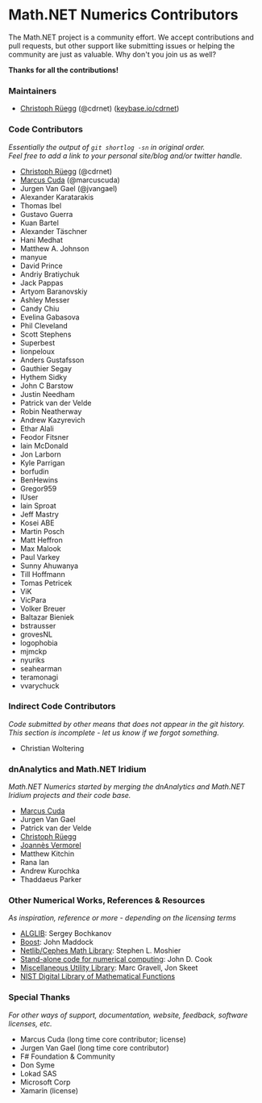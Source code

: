 Math.NET Numerics Contributors
==============================

The Math.NET project is a community effort. We accept contributions and pull requests, but other support like submitting issues or helping the community are just as valuable. Why don't you join us as well?

**Thanks for all the contributions!**

### Maintainers

- [Christoph Rüegg](http://christoph.ruegg.name/) (@cdrnet) ([keybase.io/cdrnet](https://keybase.io/cdrnet))

### Code Contributors

*Essentially the output of `git shortlog -sn` in original order.  
Feel free to add a link to your personal site/blog and/or twitter handle.*

- [Christoph Rüegg](http://christoph.ruegg.name/) (@cdrnet)
- [Marcus Cuda](http://marcuscuda.com/) (@marcuscuda)
- Jurgen Van Gael (@jvangael)
- Alexander Karatarakis
- Thomas Ibel
- Gustavo Guerra
- Kuan Bartel
- Alexander Täschner
- Hani Medhat
- Matthew A. Johnson
- manyue
- David Prince
- Andriy Bratiychuk
- Jack Pappas
- Artyom Baranovskiy
- Ashley Messer
- Candy Chiu
- Evelina Gabasova
- Phil Cleveland
- Scott Stephens
- Superbest
- lionpeloux
- Anders Gustafsson
- Gauthier Segay
- Hythem Sidky
- John C Barstow
- Justin Needham
- Patrick van der Velde
- Robin Neatherway
- Andrew Kazyrevich
- Ethar Alali
- Feodor Fitsner
- Iain McDonald
- Jon Larborn
- Kyle Parrigan
- borfudin
- BenHewins
- Gregor959
- IUser
- Iain Sproat
- Jeff Mastry
- Kosei ABE
- Martin Posch
- Matt Heffron
- Max Malook
- Paul Varkey
- Sunny Ahuwanya
- Till Hoffmann
- Tomas Petricek
- ViK
- VicPara
- Volker Breuer
- Baltazar Bieniek
- bstrausser
- grovesNL
- logophobia
- mjmckp
- nyuriks
- seahearman
- teramonagi
- vvarychuck

### Indirect Code Contributors

*Code submitted by other means that does not appear in the git history.  
This section is incomplete - let us know if we forgot something.*

- Christian Woltering

### dnAnalytics and Math.NET Iridium

*Math.NET Numerics started by merging the dnAnalytics and Math.NET Iridium projects and their code base.*

- [Marcus Cuda](http://marcuscuda.com/)
- Jurgen Van Gael
- Patrick van der Velde
- [Christoph Rüegg](http://christoph.ruegg.name/)
- [Joannès Vermorel](http://www.vermorel.com/)
- Matthew Kitchin
- Rana Ian
- Andrew Kurochka
- Thaddaeus Parker

### Other Numerical Works, References & Resources

*As inspiration, reference or more - depending on the licensing terms*

- [ALGLIB](http://www.alglib.net/): Sergey Bochkanov
- [Boost](http://www.boost.org/): John Maddock
- [Netlib/Cephes Math Library](http://www.netlib.org/cephes/): Stephen L. Moshier
- [Stand-alone code for numerical computing](http://www.johndcook.com/stand_alone_code.html): John D. Cook
- [Miscellaneous Utility Library](http://www.yoda.arachsys.com/csharp/miscutil/): Marc Gravell, Jon Skeet
- [NIST Digital Library of Mathematical Functions](http://www.johndcook.com/stand_alone_code.html)

### Special Thanks

*For other ways of support, documentation, website, feedback, software licenses, etc.*

- Marcus Cuda (long time core contributor; license)
- Jurgen Van Gael (long time core contributor)
- F# Foundation & Community
- Don Syme
- Lokad SAS
- Microsoft Corp
- Xamarin (license)
